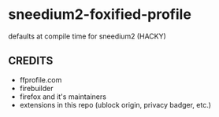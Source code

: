 # sneedium2-foxified-profile

defaults at compile time for sneedium2 (HACKY)

## CREDITS

* ffprofile.com
* firebuilder
* firefox and it's maintainers
* extensions in this repo (ublock origin, privacy badger, etc.)
